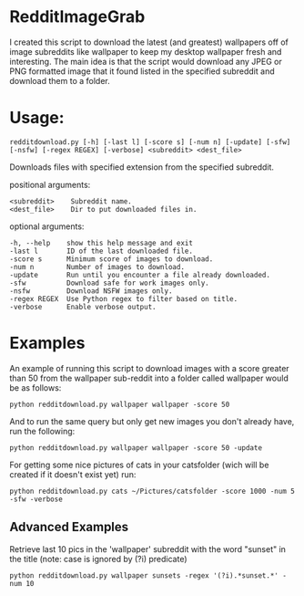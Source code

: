 # RedditImageGrab

I created this script to download the latest (and greatest) wallpapers
off of image subreddits like wallpaper to keep my desktop wallpaper
fresh and interesting. The main idea is that the script would download
any JPEG or PNG formatted image that it found listed in the specified
subreddit and download them to a folder.

# Usage: 
    redditdownload.py [-h] [-last l] [-score s] [-num n] [-update] [-sfw] [-nsfw] [-regex REGEX] [-verbose] <subreddit> <dest_file>
Downloads files with specified extension from the specified subreddit.

positional arguments:

    <subreddit>    Subreddit name.
    <dest_file>    Dir to put downloaded files in.
optional arguments:

    -h, --help    show this help message and exit
    -last l       ID of the last downloaded file.
    -score s      Minimum score of images to download.
    -num n        Number of images to download.
    -update       Run until you encounter a file already downloaded.
    -sfw          Download safe for work images only.
    -nsfw         Download NSFW images only.
    -regex REGEX  Use Python regex to filter based on title.
    -verbose      Enable verbose output.


# Examples

An example of running this script to download images with a score
greater than 50 from the wallpaper sub-reddit into a folder called
wallpaper would be as follows:

    python redditdownload.py wallpaper wallpaper -score 50

And to run the same query but only get new images you don't already
have, run the following:

    python redditdownload.py wallpaper wallpaper -score 50 -update

For getting some nice pictures of cats in your catsfolder (wich will be created if it
doesn't exist yet) run:

    python redditdownload.py cats ~/Pictures/catsfolder -score 1000 -num 5 -sfw -verbose

## Advanced Examples

Retrieve last 10 pics in the 'wallpaper' subreddit with the word
"sunset" in the title (note: case is ignored by (?i) predicate)

    python redditdownload.py wallpaper sunsets -regex '(?i).*sunset.*' -num 10
